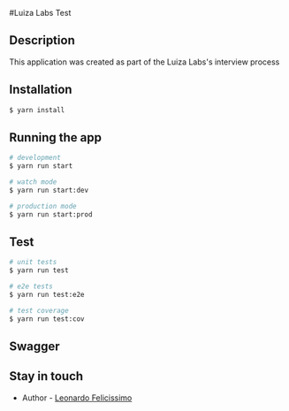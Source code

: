 
#Luiza Labs Test

## Description

This application was created as part of the Luiza Labs's interview process

## Installation

```bash
$ yarn install
```

## Running the app

```bash
# development
$ yarn run start

# watch mode
$ yarn run start:dev

# production mode
$ yarn run start:prod
```

## Test

```bash
# unit tests
$ yarn run test

# e2e tests
$ yarn run test:e2e

# test coverage
$ yarn run test:cov
```

## Swagger

## Stay in touch

- Author - [Leonardo Felicissimo](https://www.linkedin.com/in/leomfelicissimo/)
